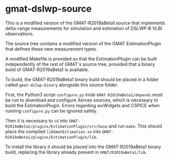 # gmat-dslwp-source

This is a modified version of the GMAT-R2019aBeta1 source that implements
delta-range measurements for simulation and estimation of DSLWP-B VLBI
observations.

The source tree contains a modified version of the GMAT EstimationPlugin that
defines these new measurement types.

A modified Makefile is provided so that the EstimationPlugin can be built
independently of the rest of GMAT's source tree, provided that a binary build of
GMAT-R2019aBeta1 is available.

To build, the GMAT-R2019aBeta1 binary build should be placed in a folder called
`gmat-dslwp-binary` alongside this source folder.

First, the Python3 script `configure.py` inide `GMAT-R2019aBeta1/depends` must
be run to download and configure Xerces sources, which is necessary to build the
EstimationPlugin. Errors regarding wxWidgets and CSPICE when running
`configure.py` can be ignored safely.

Then it is necessary to `cd` into
`GMAT-R2019aBeta1/plugins/EstimationPlugin/src/base` and run `make`. This should
place the compiled `libGmatEstimation.so` into
`GMAT-R2019aBeta1/plugins/EstimationPlugin/lib`.

To install the library it should be placed into the GMAT-R2019aBeta1 binary
build, replacing the library already present in `GMAT/R2019aBeta1/lib`.
